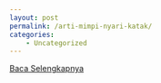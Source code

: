 ```yaml
---
layout: post
permalink: /arti-mimpi-nyari-katak/
categories:
    - Uncategorized
---
```


[Baca Selengkapnya](/03)
